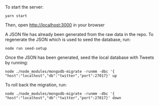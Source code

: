 
To start the server:

`yarn start`

Then, open <http://localhost:3000> in your browser

A JSON file has already been generated from the raw data in the repo. To regenerate the JSON which is used to seed the database, run:

`node run seed-setup`

Once the JSON has been generated, seed the local database with Tweets by running:

`node ./node_modules/mongodb-migrate -runmm -dbc '{ "host":"localhost","db":"twitter","port":27017}' up`

To roll back the migration, run:

`node ./node_modules/mongodb-migrate -runmm -dbc '{ "host":"localhost","db":"twitter","port":27017}' down`